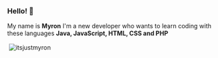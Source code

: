 ### Hello! 👋

My name is **Myron** I'm a new developer who wants to learn coding with these languages **Java, JavaScript, HTML, CSS and PHP**

<p>&nbsp;<img align="center" src="https://github-readme-stats.vercel.app/api?username=itsjustmyron&show_icons=true&locale=en" alt="itsjustmyron" /></p>
